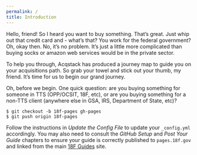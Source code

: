 ```yaml
---
permalink: /
title: Introduction
---
```

Hello, friend! So I heard you want to buy something. That’s great. Just whip out that credit card and - what’s that? You work for the federal government? Oh, okay then. No, it’s no problem. It’s just a little more complicated than buying socks or amazon web services would be in the private sector.

To help you through, Acqstack has produced a journey map to guide you on your acquisitions path. So grab your towel and stick out your thumb, my friend. It’s time for us to begin our grand journey.

Oh, before we begin. One quick question: are you buying something for someone in TTS (OPP/OCSIT, 18F, etc), or are you buying something for a non-TTS client (anywhere else in GSA, IRS, Department of State, etc)?

```
$ git checkout -b 18f-pages gh-pages
$ git push origin 18f-pages
```

Follow the instructions in _Update the Config File_ to update your
`_config.yml` accordingly. You may also need to consult the _GitHub Setup_ and
_Post Your Guide_ chapters to ensure your guide is correctly published to
`pages.18f.gov` and linked from the main [18F
Guides](http://pages.18f.gov/guides/) site.
